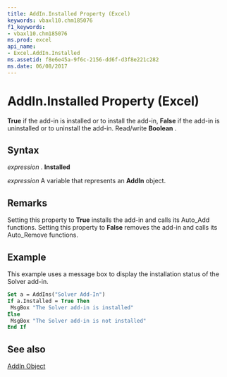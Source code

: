 ```yaml
---
title: AddIn.Installed Property (Excel)
keywords: vbaxl10.chm185076
f1_keywords:
- vbaxl10.chm185076
ms.prod: excel
api_name:
- Excel.AddIn.Installed
ms.assetid: f8e6e45a-9f6c-2156-dd6f-d3f8e221c282
ms.date: 06/08/2017
---
```



# AddIn.Installed Property (Excel)

 **True** if the add-in is installed or to install the add-in, **False** if the add-in is uninstalled or to uninstall the add-in. Read/write **Boolean** .


## Syntax

 _expression_ . **Installed**

 _expression_ A variable that represents an **AddIn** object.


## Remarks

Setting this property to  **True** installs the add-in and calls its Auto_Add functions. Setting this property to **False** removes the add-in and calls its Auto_Remove functions.


## Example

This example uses a message box to display the installation status of the Solver add-in.


```vb
Set a = AddIns("Solver Add-In") 
If a.Installed = True Then 
 MsgBox "The Solver add-in is installed" 
Else 
 MsgBox "The Solver add-in is not installed" 
End If
```


## See also


[AddIn Object](Excel.AddIn.md)

